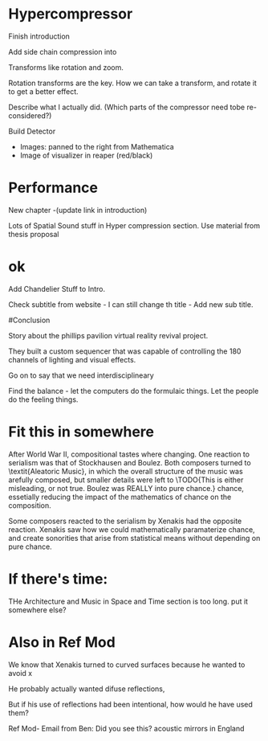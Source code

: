 # Hypercompressor

Finish introduction

Add side chain compression into

Transforms like rotation and zoom.

Rotation transforms are the key. How we can take a transform, and rotate it to get a better effect. 

Describe what I actually did. (Which parts of the compressor need tobe re-considered?)

Build Detector
- Images: panned to the right from Mathematica
- Image of visualizer in reaper (red/black)

# Performance

New chapter -(update link in introduction)

Lots of Spatial Sound stuff in Hyper compression section. Use material
from thesis proposal

# ok

Add Chandelier Stuff to Intro. 
 
Check subtitle from website - I can still change th title - Add new
sub title. 

#Conclusion

Story about the phillips pavilion virtual reality revival
project.

They built a custom sequencer that was capable of controlling the 180
channels of lighting and visual effects. 

Go on to say that we need interdisciplineary

Find the balance - let the computers do the formulaic things. Let the
people do the feeling things. 

# Fit this in somewhere
After World War II, compositional tastes where changing. One reaction
to serialism was that of Stockhausen and Boulez. Both composers turned
to \textit{Aleatoric Music}, in which the overall structure of the
music was arefully composed, but smaller details were left to
\TODO{This is either misleading, or not true. Boulez was REALLY into
pure chance.}
chance, essetially reducing the impact of the mathematics of chance on
the composition.

Some composers reacted to the serialism by Xenakis had the opposite reaction. Xenakis saw how we
could mathematically paramaterize chance, and create sonorities that
arise from statistical means without depending on pure chance. 

# If there's time:
THe Architecture and Music in Space and Time section is too long. put
it somewhere else?

# Also in Ref Mod 
We know that Xenakis turned to curved surfaces because he wanted to
avoid x

He probably actually wanted difuse reflections,

But if his use of reflections had been intentional, how would he have
used them? 

Ref Mod-  Email from Ben: Did you see this?  acoustic mirrors in
England
